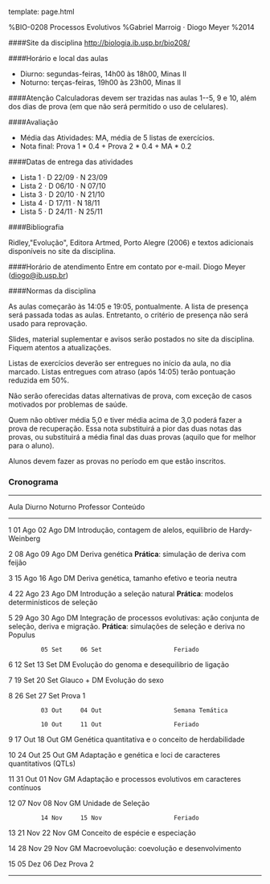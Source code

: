 template: page.html

%BIO-0208 Processos Evolutivos
%Gabriel Marroig $\cdot$ Diogo Meyer
%2014

####Site da disciplina
http://biologia.ib.usp.br/bio208/

####Horário e local das aulas

- Diurno: segundas-feiras, 14h00 às 18h00, Minas II
- Noturno: terças-feiras, 19h00 às 23h00, Minas II

####Atenção
Calculadoras devem ser trazidas nas aulas 1--5, 9 e 10, além dos dias de prova (em que não será permitido o uso de celulares).

####Avaliação

- Média das Atividades: MA, média de 5 listas de exercícios.
- Nota final: Prova 1 * 0.4 + Prova 2 * 0.4 + MA * 0.2

####Datas de entrega das atividades

- Lista 1 $\cdot$ D 22/09 $\cdot$ N 23/09
- Lista 2 $\cdot$ D 06/10 $\cdot$ N 07/10
- Lista 3 $\cdot$ D 20/10 $\cdot$ N 21/10
- Lista 4 $\cdot$ D 17/11 $\cdot$ N 18/11
- Lista 5 $\cdot$ D 24/11 $\cdot$ N 25/11

####Bibliografia

Ridley,"Evolução", Editora Artmed, Porto Alegre (2006) e
textos adicionais disponíveis no site da disciplina.

####Horário de atendimento
Entre em contato por e-mail.
Diogo Meyer (diogo@ib.usp.br)

####Normas da disciplina

As aulas começarão às 14:05 e 19:05, pontualmente. A lista de presença será passada todas as aulas. Entretanto, o critério de presença não será usado para reprovação.

Slides, material suplementar e avisos serão postados no site da disciplina. Fiquem atentos a atualizações.

Listas de exercícios deverão ser entregues no início da aula, no dia marcado. Listas entregues com atraso (após 14:05) terão pontuação reduzida em 50%.

Não serão oferecidas datas alternativas de prova, com exceção de casos motivados por problemas de saúde.

Quem não obtiver média 5,0 e tiver média acima de 3,0 poderá fazer a prova de recuperação. Essa nota substituirá a pior das duas notas das provas, ou substituirá a média final das duas provas (aquilo que for melhor para o aluno).

Alunos devem fazer as provas no período em que estão inscritos.

### Cronograma

--------------------------------------------------------------------------------------------------------------
  Aula      Diurno     Noturno     Professor     Conteúdo
--------    --------   ---------   -----------   -------------------------------------------------------------
1            01 Ago     02 Ago      DM            Introdução, contagem de alelos, equilibrio de Hardy-Weinberg


2            08 Ago     09 Ago      DM            Deriva genética
                                                    __Prática__: simulação de deriva com feijão

3            15 Ago     16 Ago      DM            Deriva genética, tamanho efetivo e teoria neutra

4            22 Ago     23 Ago      DM            Introdução a seleção natural
                                                    __Prática__: modelos determinísticos de seleção

5            29 Ago      30 Ago     DM            Integração de processos evolutivas: ação conjunta de seleção, deriva e migração.
                                                     __Prática__: simulações de seleção e deriva no Populus

             05 Set     06 Set                    Feriado

6            12 Set     13 Set      DM            Evolução do genoma e desequilibrio de ligação

7            19 Set     20 Set      Glauco + DM   Evolução do sexo

8            26 Set     27 Set                    Prova 1

             03 Out     04 Out                    Semana Temática

             10 Out     11 Out                    Feriado

9             17 Out     18 Out      GM            Genética quantitativa e o conceito de herdabilidade

10           24 Out     25 Out      GM            Adaptação e genética e loci de caracteres quantitativos (QTLs)

11           31 Out     01 Nov      GM            Adaptação e processos evolutivos em caracteres contínuos

12           07 Nov     08 Nov      GM            Unidade de Seleção

             14 Nov     15 Nov                    Feriado

13           21 Nov     22 Nov      GM            Conceito de espécie e especiação

14           28 Nov     29 Nov      GM            Macroevolução: coevolução e desenvolvimento

15           05 Dez     06 Dez                    Prova 2

--------------------------------------------------------------------------------------------------------------
